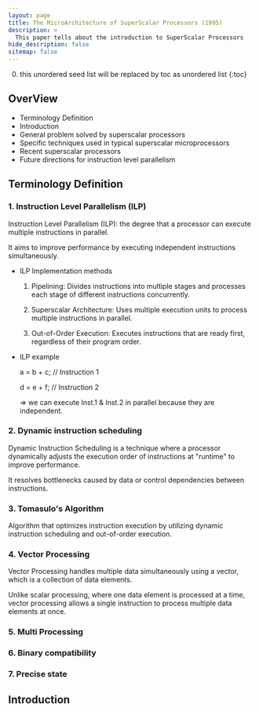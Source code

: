 ```yaml
---
layout: page
title: The MicroArchitecture of SuperScalar Processors (1995)
description: >
  This paper tells about the introduction to SuperScalar Processors
hide_description: false
sitemap: false
---
```


0. this unordered seed list will be replaced by toc as unordered list
{:toc}

## OverView
* Terminology Definition
* Introduction
* General problem solved by superscalar processors 
* Specific techniques used in typical superscalar microprocessors 
* Recent superscalar processors 
* Future directions for instruction level parallelism

## Terminology Definition
### 1. Instruction Level Parallelism (ILP)

  Instruction Level Parallelism (ILP): the degree that a processor can execute multiple instructions in parallel.

  It aims to improve performance by executing independent instructions simultaneously.

  * ILP Implementation methods

    1) Pipelining: Divides instructions into multiple stages and processes each stage of different instructions concurrently.

    2) Superscalar Architecture: Uses multiple execution units to process multiple instructions in parallel.

    3) Out-of-Order Execution: Executes instructions that are ready first, regardless of their program order.
  
  * ILP example

    a = b + c; // Instruction 1

    d = e + f; // Instruction 2

    => we can execute Inst.1 & Inst.2 in parallel because they are independent.

### 2. Dynamic instruction scheduling

  Dynamic Instruction Scheduling is a technique where a processor dynamically adjusts the execution order of instructions at "runtime" to improve performance.

  It resolves bottlenecks caused by data or control dependencies between instructions.

### 3. Tomasulo's Algorithm

  Algorithm that optimizes instruction execution by utilizing dynamic instruction scheduling and out-of-order execution.

### 4. Vector Processing

  Vector Processing handles multiple data simultaneously using a vector, which is a collection of data elements.

  Unlike scalar processing, where one data element is processed at a time, vector processing allows a single instruction to process multiple data elements at once.




### 5. Multi Processing

### 6. Binary compatibility

### 7. Precise state

## Introduction